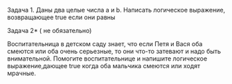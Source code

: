 Задача 1. 
Даны два целые числа a и b. Написать логическое выражение, возвращающее true  если  они равны

Задача 2* ( не обязательно)

Воспитательница в детском саду знает, что если Петя и Вася оба смеются или оба очень серьезные, 
то они что-то затевают и надо быть внимательной. Помогите воспитательнице и напишите логическое 
выражение,дающее true  когда оба мальчика смеются или ходят мрачные.




